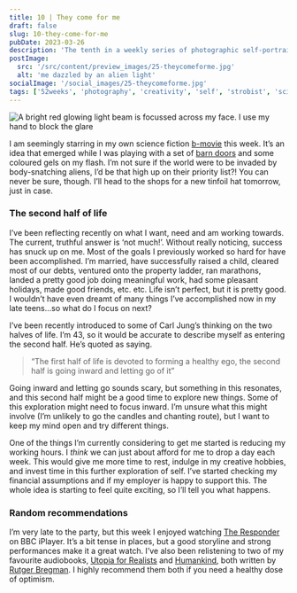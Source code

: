 ```yaml
---
title: 10 | They come for me
draft: false
slug: 10-they-come-for-me
pubDate: 2023-03-26
description: 'The tenth in a weekly series of photographic self-portraits of Stuart Mackenzie. This weeks photo I appear to be starring in my own sci-fi b-movie'
postImage:
  src: '/src/content/preview_images/25-theycomeforme.jpg'
  alt: 'me dazzled by an alien light'
socialImage: '/social_images/25-theycomeforme.jpg'
tags: ['52weeks', 'photography', 'creativity', 'self', 'strobist', 'sci-fi']
---
```


![A bright red glowing light beam is focussed across my face. I use my hand to block the glare](../post_images/52weeks/52_2023_10_FULL.jpg)

I am seemingly starring in my own science fiction [b-movie](https://en.wikipedia.org/wiki/B_movie) this week. It’s an idea that emerged while I was playing with a set of [barn doors](https://strobist.blogspot.com/2008/05/barn-doors-and-blue-dragons.html) and some coloured gels on my flash. I’m not sure if the world were to be invaded by body-snatching aliens, I’d be that high up on their priority list?! You can never be sure, though. I’ll head to the shops for a new tinfoil hat tomorrow, just in case.

### The second half of life

I’ve been reflecting recently on what I want, need and am working towards. The current, truthful answer is ‘not much!’. Without really noticing, success has snuck up on me. Most of the goals I previously worked so hard for have been accomplished. I’m married, have successfully raised a child, cleared most of our debts, ventured onto the property ladder, ran marathons, landed a pretty good job doing meaningful work, had some pleasant holidays, made good friends, etc. etc. Life isn’t perfect, but it is pretty good. I wouldn’t have even dreamt of many things I’ve accomplished now in my late teens…so what do I focus on next?

I’ve been recently introduced to some of Carl Jung’s thinking on the two halves of life. I’m 43, so it would be accurate to describe myself as entering the second half. He’s quoted as saying.

> “The first half of life is devoted to forming a healthy ego, the second half is going inward and letting go of it”

Going inward and letting go sounds scary, but something in this resonates, and this second half might be a good time to explore new things. Some of this exploration might need to focus inward. I’m unsure what this might involve (I’m unlikely to go the candles and chanting route), but I want to keep my mind open and try different things.

One of the things I’m currently considering to get me started is reducing my working hours. I _think_ we can just about afford for me to drop a day each week. This would give me more time to rest, indulge in my creative hobbies, and invest time in this further exploration of self. I’ve started checking my financial assumptions and if my employer is happy to support this. The whole idea is starting to feel quite exciting, so I’ll tell you what happens.

### Random recommendations

I’m very late to the party, but this week I enjoyed watching [The Responder](https://www.bbc.co.uk/iplayer/episodes/p0b61z9j/the-responder) on BBC iPlayer. It’s a bit tense in places, but a good storyline and strong performances make it a great watch. I’ve also been relistening to two of my favourite audiobooks, [Utopia for Realists](https://www.audible.co.uk/pd/Utopia-for-Realists-Audiobook/B01N6WPVDL) and [Humankind](https://www.audible.co.uk/pd/Humankind-Audiobook/1526620944?ref=a_author_Ru_c9_lProduct_1_1&pf_rd_p=af5062e9-57de-425c-9e02-6d8ad006b9aa&pf_rd_r=PYHA6DRPS57J82922W01&pageLoadId=mwUQBK1KMkTrvutc&creativeId=83220593-1d50-4883-bad4-b5d505543719), both written by [Rutger Bregman](https://en.wikipedia.org/wiki/Rutger_Bregman). I highly recommend them both if you need a healthy dose of optimism.
